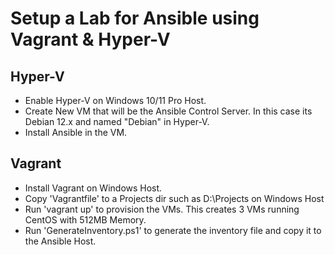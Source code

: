 # Setup a Lab for Ansible using Vagrant & Hyper-V

## Hyper-V
- Enable Hyper-V on Windows 10/11 Pro Host.
- Create New VM that will be the Ansible Control Server. In this case its Debian 12.x and named "Debian" in Hyper-V.
- Install Ansible in the VM.

## Vagrant
- Install Vagrant on Windows Host.
- Copy 'Vagrantfile' to a Projects dir such as D:\Projects on Windows Host
- Run 'vagrant up' to provision the VMs. This creates 3 VMs running CentOS with 512MB Memory.
- Run 'GenerateInventory.ps1' to generate the inventory file and copy it to the Ansible Host.

 
